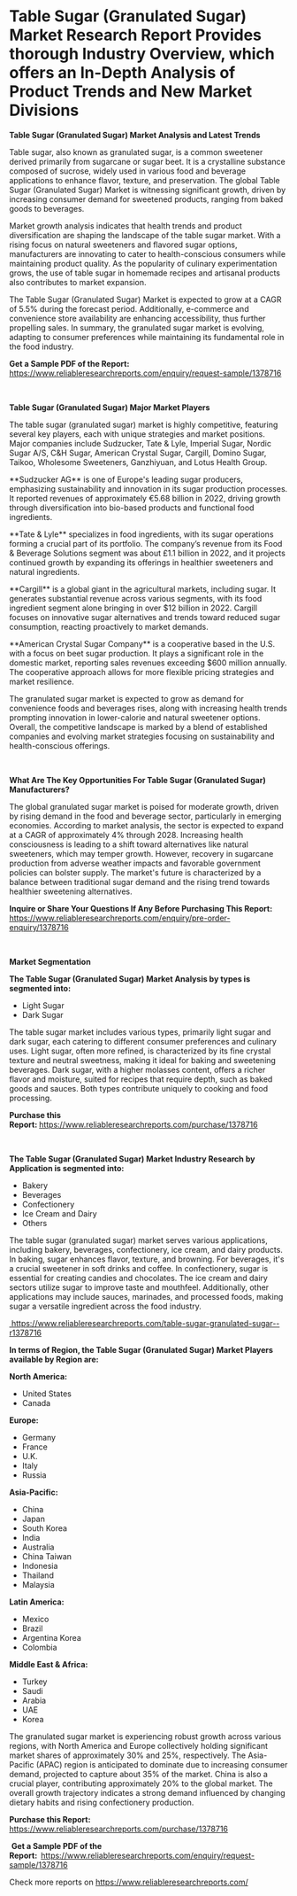 <p><h1>Table Sugar (Granulated Sugar) Market Research Report Provides thorough Industry Overview, which offers an In-Depth Analysis of Product Trends and New Market Divisions</h1></p><p><strong>Table Sugar (Granulated Sugar) Market Analysis and Latest Trends</strong></p>
<p><p>Table sugar, also known as granulated sugar, is a common sweetener derived primarily from sugarcane or sugar beet. It is a crystalline substance composed of sucrose, widely used in various food and beverage applications to enhance flavor, texture, and preservation. The global Table Sugar (Granulated Sugar) Market is witnessing significant growth, driven by increasing consumer demand for sweetened products, ranging from baked goods to beverages.</p><p>Market growth analysis indicates that health trends and product diversification are shaping the landscape of the table sugar market. With a rising focus on natural sweeteners and flavored sugar options, manufacturers are innovating to cater to health-conscious consumers while maintaining product quality. As the popularity of culinary experimentation grows, the use of table sugar in homemade recipes and artisanal products also contributes to market expansion.</p><p>The Table Sugar (Granulated Sugar) Market is expected to grow at a CAGR of 5.5% during the forecast period. Additionally, e-commerce and convenience store availability are enhancing accessibility, thus further propelling sales. In summary, the granulated sugar market is evolving, adapting to consumer preferences while maintaining its fundamental role in the food industry.</p></p>
<p><strong>Get a Sample PDF of the Report:&nbsp;</strong> <a href="https://www.reliableresearchreports.com/enquiry/request-sample/1378716?utm_campaign=2211&utm_medium=2&utm_source=Github&utm_content=ia&utm_term=15022025&utm_id=table-sugar-granulated-sugar">https://www.reliableresearchreports.com/enquiry/request-sample/1378716</a></p>
<p>&nbsp;</p>
<p><strong>Table Sugar (Granulated Sugar) Major Market Players</strong></p>
<p><p>The table sugar (granulated sugar) market is highly competitive, featuring several key players, each with unique strategies and market positions. Major companies include Sudzucker, Tate & Lyle, Imperial Sugar, Nordic Sugar A/S, C&H Sugar, American Crystal Sugar, Cargill, Domino Sugar, Taikoo, Wholesome Sweeteners, Ganzhiyuan, and Lotus Health Group.</p><p>**Sudzucker AG** is one of Europe's leading sugar producers, emphasizing sustainability and innovation in its sugar production processes. It reported revenues of approximately €5.68 billion in 2022, driving growth through diversification into bio-based products and functional food ingredients.</p><p>**Tate & Lyle** specializes in food ingredients, with its sugar operations forming a crucial part of its portfolio. The company’s revenue from its Food & Beverage Solutions segment was about £1.1 billion in 2022, and it projects continued growth by expanding its offerings in healthier sweeteners and natural ingredients.</p><p>**Cargill** is a global giant in the agricultural markets, including sugar. It generates substantial revenue across various segments, with its food ingredient segment alone bringing in over $12 billion in 2022. Cargill focuses on innovative sugar alternatives and trends toward reduced sugar consumption, reacting proactively to market demands.</p><p>**American Crystal Sugar Company** is a cooperative based in the U.S. with a focus on beet sugar production. It plays a significant role in the domestic market, reporting sales revenues exceeding $600 million annually. The cooperative approach allows for more flexible pricing strategies and market resilience.</p><p>The granulated sugar market is expected to grow as demand for convenience foods and beverages rises, along with increasing health trends prompting innovation in lower-calorie and natural sweetener options. Overall, the competitive landscape is marked by a blend of established companies and evolving market strategies focusing on sustainability and health-conscious offerings.</p></p>
<p>&nbsp;</p>
<p><strong>What Are The Key Opportunities For Table Sugar (Granulated Sugar) Manufacturers?</strong></p>
<p><p>The global granulated sugar market is poised for moderate growth, driven by rising demand in the food and beverage sector, particularly in emerging economies. According to market analysis, the sector is expected to expand at a CAGR of approximately 4% through 2028. Increasing health consciousness is leading to a shift toward alternatives like natural sweeteners, which may temper growth. However, recovery in sugarcane production from adverse weather impacts and favorable government policies can bolster supply. The market's future is characterized by a balance between traditional sugar demand and the rising trend towards healthier sweetening alternatives.</p></p>
<p><strong>Inquire or Share Your Questions If Any Before Purchasing This Report:</strong> <a href="https://www.reliableresearchreports.com/enquiry/pre-order-enquiry/1378716?utm_campaign=2211&utm_medium=2&utm_source=Github&utm_content=ia&utm_term=15022025&utm_id=table-sugar-granulated-sugar">https://www.reliableresearchreports.com/enquiry/pre-order-enquiry/1378716</a></p>
<p>&nbsp;</p>
<p><strong>Market Segmentation</strong></p>
<p><strong>The Table Sugar (Granulated Sugar) Market Analysis by types is segmented into:</strong></p>
<p><ul><li>Light Sugar</li><li>Dark Sugar</li></ul></p>
<p><p>The table sugar market includes various types, primarily light sugar and dark sugar, each catering to different consumer preferences and culinary uses. Light sugar, often more refined, is characterized by its fine crystal texture and neutral sweetness, making it ideal for baking and sweetening beverages. Dark sugar, with a higher molasses content, offers a richer flavor and moisture, suited for recipes that require depth, such as baked goods and sauces. Both types contribute uniquely to cooking and food processing.</p></p>
<p><strong>Purchase this Report:&nbsp;</strong><a href="https://www.reliableresearchreports.com/purchase/1378716?utm_campaign=2211&utm_medium=2&utm_source=Github&utm_content=ia&utm_term=15022025&utm_id=table-sugar-granulated-sugar">https://www.reliableresearchreports.com/purchase/1378716</a></p>
<p>&nbsp;</p>
<p><strong>The Table Sugar (Granulated Sugar) Market Industry Research by Application is segmented into:</strong></p>
<p><ul><li>Bakery</li><li>Beverages</li><li>Confectionery</li><li>Ice Cream and Dairy</li><li>Others</li></ul></p>
<p><p>The table sugar (granulated sugar) market serves various applications, including bakery, beverages, confectionery, ice cream, and dairy products. In baking, sugar enhances flavor, texture, and browning. For beverages, it's a crucial sweetener in soft drinks and coffee. In confectionery, sugar is essential for creating candies and chocolates. The ice cream and dairy sectors utilize sugar to improve taste and mouthfeel. Additionally, other applications may include sauces, marinades, and processed foods, making sugar a versatile ingredient across the food industry.</p></p>
<p><a href="https://www.reliableresearchreports.com/table-sugar-granulated-sugar--r1378716?utm_campaign=2211&utm_medium=2&utm_source=Github&utm_content=ia&utm_term=15022025&utm_id=table-sugar-granulated-sugar">&nbsp;https://www.reliableresearchreports.com/table-sugar-granulated-sugar--r1378716</a></p>
<p><strong>In terms of Region, the Table Sugar (Granulated Sugar) Market Players available by Region are:</strong></p>
<p>
    <p> <strong> North America: </strong>
        <ul>
            <li>United States</li>
            <li>Canada</li>
        </ul>
        </p> 
    <p> <strong> Europe: </strong>
        <ul>
            <li>Germany</li>
            <li>France</li>
            <li>U.K.</li>
            <li>Italy</li>
            <li>Russia</li>
        </ul>
        </p> 
    <p> <strong> Asia-Pacific: </strong>
        <ul>
            <li>China</li>
            <li>Japan</li>
            <li>South Korea</li>
            <li>India</li>
            <li>Australia</li>
            <li>China Taiwan</li>
            <li>Indonesia</li>
            <li>Thailand</li>
            <li>Malaysia</li>
        </ul>
        </p> 
    <p> <strong> Latin America: </strong>
        <ul>
            <li>Mexico</li>
            <li>Brazil</li>
            <li>Argentina Korea</li>
            <li>Colombia</li>
        </ul>
        </p> 
    <p> <strong> Middle East & Africa: </strong>
        <ul>
            <li>Turkey</li>
            <li>Saudi</li>
            <li>Arabia</li>
            <li>UAE</li>
            <li>Korea</li>
        </ul>
    </p>
    </p>
<p><p>The granulated sugar market is experiencing robust growth across various regions, with North America and Europe collectively holding significant market shares of approximately 30% and 25%, respectively. The Asia-Pacific (APAC) region is anticipated to dominate due to increasing consumer demand, projected to capture about 35% of the market. China is also a crucial player, contributing approximately 20% to the global market. The overall growth trajectory indicates a strong demand influenced by changing dietary habits and rising confectionery production.</p></p>
<p><strong>Purchase this Report: </strong><a href="https://www.reliableresearchreports.com/purchase/1378716?utm_campaign=2211&utm_medium=2&utm_source=Github&utm_content=ia&utm_term=15022025&utm_id=table-sugar-granulated-sugar">https://www.reliableresearchreports.com/purchase/1378716</a></p>
<p>&nbsp;<strong>Get a Sample PDF of the Report:&nbsp;&nbsp;</strong><a href="https://www.reliableresearchreports.com/enquiry/request-sample/1378716?utm_campaign=2211&utm_medium=2&utm_source=Github&utm_content=ia&utm_term=15022025&utm_id=table-sugar-granulated-sugar">https://www.reliableresearchreports.com/enquiry/request-sample/1378716</a></p>
<p><strong></strong></p>
<p>Check more reports on <a href="https://www.reliableresearchreports.com/?utm_campaign=2211&utm_medium=2&utm_source=Github&utm_content=ia&utm_term=15022025&utm_id=table-sugar-granulated-sugar">https://www.reliableresearchreports.com/</a></p>